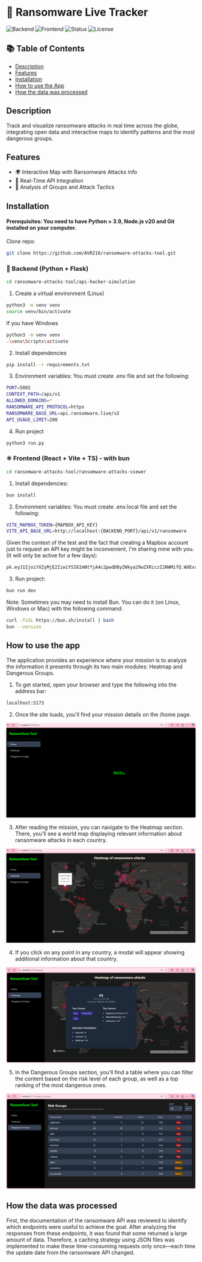# 🚀 Ransomware Live Tracker

![Backend](https://img.shields.io/badge/Backend-Flask-blue)
![Frontend](https://img.shields.io/badge/Frontend-React%20%2B%20Vite%20%2B%20TypeScript-61DAFB?logo=react)
![Status](https://img.shields.io/badge/Status-Active-brightgreen)
![License](https://img.shields.io/badge/License-MIT-lightgrey)


## 📚 Table of Contents

- [Description](#description)
- [Features](#features)
- [Installation](#installation)
- [How to use the App](#how-to-use-the-app)
- [How the data was processed](#how-the-data-was-processed)


## Description
Track and visualize ransomware attacks in real time across the globe, integrating open data and interactive maps to identify patterns and the most dangerous groups.


## Features
- 🌍 Interactive Map with Ransomware Attacks info
- 📡 Real-Time API Integration
- 🧠 Analysis of Groups and Attack Tactics


## Installation

#### Prerequisites: You need to have Python > 3.9, Node.js v20 and Git installed on your computer.

Clone repo:
```bash
git clone https://github.com/AVR216/ransomware-attacks-tool.git
```  


### 🔧 Backend (Python + Flask)

```bash
cd ransomware-attacks-tool/api-hacker-simulation
```

1. Create a virtual environment (Linux)
```bash
python3 -m venv venv
source venv/bin/activate
```

If you have Windows
```bash
python3 -m venv venv
.\venv\Scripts\activate
```

2. Install dependencies
```bash
pip install -r requirements.txt
```

3. Environment variables: You must create .env file and set the 
following:

```bash
PORT=5002
CONTEXT_PATH=/api/v1
ALLOWED_DOMAINS=*
RANSOMWARE_API_PROTOCOL=https
RANSOMWARE_BASE_URL=api.ransomware.live/v2
API_USAGE_LIMIT=200
```

4. Run project
```bash
python3 run.py
```

### ⚛️ Frontend (React + Vite + TS) - with bun

```bash
cd ransomware-attacks-tool/ransomware-attacks-viewer
``` 

1. Install dependencies:
```bash
bun install
```

2. Environment variables: You must create .env.local file and set the 
following:
```bash
VITE_MAPBOX_TOKEN={MAPBOX_API_KEY}
VITE_API_BASE_URL=http://localhost:{BACKEND_PORT}/api/v1/ransomware
```
Given the context of the test and the fact that creating a Mapbox account just to request an API key might be inconvenient, I'm sharing mine with you. (It will only be active for a few days):

```bash
pk.eyJ1IjoiYXZyMjE2IiwiYSI6ImNtYjA4c2pwdDByZWkya29wZXRiczI2NWMifQ.WXExsenqK2KCdhX60ERqJQ
```

3. Run project:
```bash
bun run dev
```

Note: Sometimes you may need to install Bun. You can do it (on Linux, Windows or Mac) with the following command:
```bash
curl -fsSL https://bun.sh/install | bash
bun --version
```


## How to use the app

The application provides an experience where your mission is to analyze the information it presents through its two main modules: Heatmap and Dangerous Groups.

1. To get started, open your browser and type the following into the address bar:
```bash
localhost:5173
```

2. Once the site loads, you'll find your mission details on the /home page.

![Home mission](assets/images/home_image.png)

3. After reading the mission, you can navigate to the Heatmap section. There, you'll see a world map displaying relevant information about ransomware attacks in each country.

![Heatmap](assets/images/heatmap_image.png)

4. If you click on any point in any country, a modal will appear showing additional information about that country.

![Modal](assets/images/modal.png)


5. In the Dangerous Groups section, you'll find a table where you can filter the content based on the risk level of each group, as well as a top ranking of the most dangerous ones.

![Dangerous Groups](assets/images/dangerous_groups.png)

## How the data was processed
First, the documentation of the ransomware API was reviewed to identify which endpoints were useful to achieve the goal. After analyzing the responses from these endpoints, it was found that some returned a large amount of data. Therefore, a caching strategy using JSON files was implemented to make these time-consuming requests only once—each time the update date from the ransomware API changed.